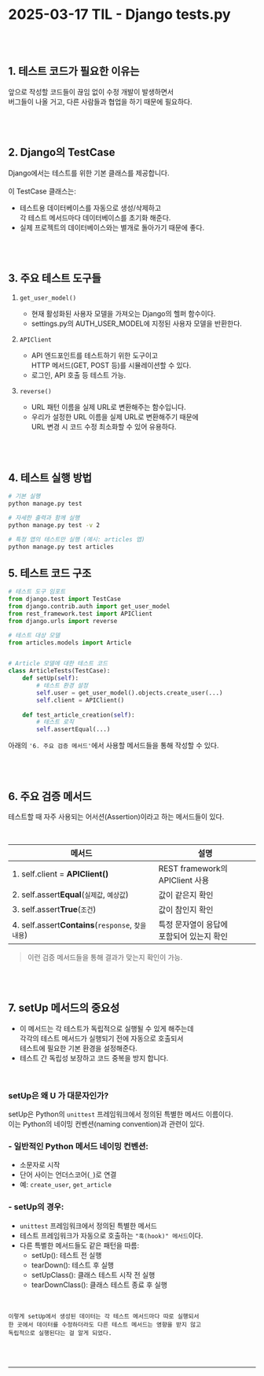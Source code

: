 # 2025-03-17 TIL - Django tests.py

<br><br>

## 1. 테스트 코드가 필요한 이유는
앞으로 작성할 코드들이 끊임 없이 수정 개발이 발생하면서 <br>
버그들이 나올 거고, 다른 사람들과 협업을 하기 때문에 필요하다.

<br><br>

## 2. Django의 TestCase
Django에서는 테스트를 위한 기본 클래스를 제공합니다. <br>
<br>
이 TestCase 클래스는:
- 테스트용 데이터베이스를 자동으로 생성/삭제하고 <br>
  각 테스트 메서드마다 데이터베이스를 초기화 해준다.
- 실제 프로젝트의 데이터베이스와는 별개로 돌아가기 때문에 좋다.

<br><br>

## 3. 주요 테스트 도구들
1. `get_user_model()`
   - 현재 활성화된 사용자 모델을 가져오는 Django의 헬퍼 함수이다.
   - settings.py의 AUTH_USER_MODEL에 지정된 사용자 모델을 반환한다.

2. `APIClient`
   - API 엔드포인트를 테스트하기 위한 도구이고 <br>
     HTTP 메서드(GET, POST 등)를 시뮬레이션할 수 있다.
   - 로그인, API 호출 등 테스트 가능.

3. `reverse()`
   - URL 패턴 이름을 실제 URL로 변환해주는 함수입니다.
   - 우리가 설정한 URL 이름을 실제 URL로 변환해주기 때문에 <br>
     URL 변경 시 코드 수정 최소화할 수 있어 유용하다.

<br><br>

## 4. 테스트 실행 방법
```bash
# 기본 실행
python manage.py test

# 자세한 출력과 함께 실행
python manage.py test -v 2

# 특정 앱의 테스트만 실행 (예시: articles 앱)
python manage.py test articles 
```


## 5. 테스트 코드 구조
```python
# 테스트 도구 임포트
from django.test import TestCase
from django.contrib.auth import get_user_model
from rest_framework.test import APIClient
from django.urls import reverse

# 테스트 대상 모델
from articles.models import Article 


# Article 모델에 대한 테스트 코드
class ArticleTests(TestCase):
    def setUp(self): 
        # 테스트 환경 설정
        self.user = get_user_model().objects.create_user(...)
        self.client = APIClient() 
        
    def test_article_creation(self):
        # 테스트 로직
        self.assertEqual(...)
```
아래의 `'6. 주요 검증 메서드'`에서 사용할 메서드들을 통해 작성할 수 있다.

<br><br>

## 6. 주요 검증 메서드
테스트할 때 자주 사용되는 어서션(Assertion)이라고 하는 메서드들이 있다.

<br>

| 메서드 | 설명 |
| --- | --- |
| 1. self.client = **APIClient()** | REST framework의 APIClient 사용 |
| 2. self.assert**Equal**(`실제값`, `예상값`) | 값이 같은지 확인 | 
| 3. self.assert**True**(`조건`) | 값이 참인지 확인 |    
| 4. self.assert**Contains**(`response`, `찾을 내용`) | 특정 문자열이 응답에 <br> 포함되어 있는지 확인 |

>이런 검증 메서드들을 통해 결과가 맞는지 확인이 가능.


<br><br>

## 7. setUp 메서드의 중요성
- 이 메서드는 각 테스트가 독립적으로 실행될 수 있게 해주는데 <br>
  각각의 테스트 메서드가 실행되기 전에 자동으로 호출되서 <br>
  테스트에 필요한 기본 환경을 설정해준다.
- 테스트 간 독립성 보장하고 코드 중복을 방지 합니다.

<br>

### setUp은 왜 U 가 대문자인가?
setUp은 Python의 `unittest` 프레임워크에서 정의된 특별한 메서드 이름이다. <br>
이는 Python의 네이밍 컨벤션(naming convention)과 관련이 있다.

### - 일반적인 Python 메서드 네이밍 컨벤션:
  - 소문자로 시작
  - 단어 사이는 언더스코어(`_`)로 연결
  - 예: `create_user`, `get_article`

### - setUp의 경우:
  - `unittest` 프레임워크에서 정의된 특별한 메서드
  - 테스트 프레임워크가 자동으로 호출하는 `"훅(hook)" 메서드`이다.
  - 다른 특별한 메서드들도 같은 패턴을 따름:
    - setUp(): 테스트 전 실행
    - tearDown(): 테스트 후 실행
    - setUpClass(): 클래스 테스트 시작 전 실행
    - tearDownClass(): 클래스 테스트 종료 후 실행

<br>

```
이렇게 setUp에서 생성된 데이터는 각 테스트 메서드마다 따로 실행되서 
한 곳에서 데이터를 수정하더라도 다른 테스트 메서드는 영향을 받지 않고
독립적으로 실행된다는 걸 알게 되었다.
```

<br><br>

--- 

<br><br>

  
